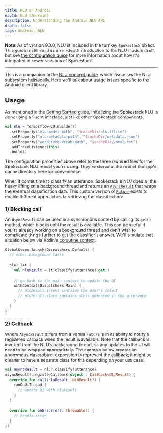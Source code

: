 ```yaml
---
title: NLU on Android
navId: NLU (Android)
description: Understanding the Android NLU API
draft: false
tags: Android, NLU
---
```


<img src="../../assets/docs/android-nlu.png" style="display:none"/>

**Note**: As of version 9.0.0, NLU is included in the turnkey `Spokestack` object. This guide is still valid as an in-depth introduction to the NLU module itself, but see [the configuration guide](turnkey-configuration) for more information about how it's integrated in newer versions of Spokestack.

---

This is a companion to the [NLU concept guide](/docs/concepts/nlu), which discusses the NLU subsystem holistically. Here we'll talk about usage issues specific to the Android client library.

## Usage

As mentioned in the [Getting Started](getting-started) guide, initializing the Spokestack NLU is done using a fluent interface, just like other Spokestack components:

```kotlin
val nlu = TensorflowNLU.Builder()
  .setProperty("nlu-model-path", "$cacheDir/nlu.tflite")
  .setProperty("nlu-metadata-path", "$cacheDir/metadata.json")
  .setProperty("wordpiece-vocab-path", "$cacheDir/vocab.txt")
  .addTraceListener(this)
  .build()
```

The configuration properties above refer to the three required files for the Spokestack NLU model you're using. They're stored at the root of the app's cache directory here for convenience.

When it comes time to classify an utterance, Spokestack's NLU does all the heavy lifting on a background thread and returns an [`AsyncResult`](https://www.javadoc.io/doc/io.spokestack/spokestack-android/latest/io/spokestack/spokestack/util/AsyncResult.html) that wraps the eventual classification data. This custom version of [`Future`](https://docs.oracle.com/javase/7/docs/api/java/util/concurrent/Future.html) exists to enable different approaches to retrieving the classification:

### 1) Blocking call

An `AsyncResult` can be used in a synchronous context by calling its `get()` method, which blocks until the result is available. This can be useful if you're already working on a background thread and don't wish to complicate things further to get the classifier's answer. We'll simulate that situation below via Kotlin's [coroutine context](https://kotlin.github.io/kotlinx.coroutines/kotlinx-coroutines-core/kotlinx.coroutines/with-context.html).

```kotlin
GlobalScope.launch(Dispatchers.Default) {
  // other background tasks

  nlu?.let {
    val nluResult = it.classify(utterance).get()

    // go back to the main context to update the UI
    withContext(Dispatchers.Main) {
      // nluResult.intent contains the user's intent
      // nluResult.slots contains slots detected in the utterance
    }
  }
}
```

### 2) Callback

Where `AsyncResult` differs from a vanilla `Future` is in its ability to notify a registered callback when the result is available. Note that the callback is invoked from the NLU's background thread, so any updates to the UI will need to be wrapped appropriately. The example below creates an anonymous class/object expression to represent the callback; it might be cleaner to have a separate class for this depending on your use case.

```kotlin
val asyncResult = nlu?.classify(utterance)
asyncResult?.registerCallback(object : Callback<NLUResult> {
  override fun call(nluResult: NLUResult?) {
    runOnUiThread {
      // update UI with nluResult
    }
  }

  override fun onError(err: Throwable?) {
    // handle error
  }
})
```

